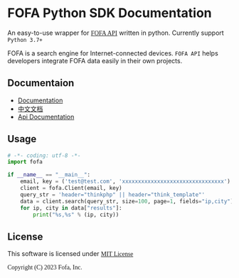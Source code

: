 # FOFA Python SDK Documentation

An easy-to-use wrapper for <a href="https://fofa.info/api"><font face="menlo">FOFA API</font></a> written in python. Currently support `Python 3.7+`

FOFA is a search engine for Internet-connected devices. `FOFA API` helps developers integrate FOFA data easily in their own projects.

## Documentaion
- <a href="./docs/README_EN.md"> Documentation </a>
- <a href="./docs/README_CN.md"> 中文文档 </a>
- [Api Documentation](https://fofapro.github.io/fofa-py/index.html)

## Usage   
``` python
# -*- coding: utf-8 -*-
import fofa

if __name__ == "__main__":
    email, key = ('test@test.com', 'xxxxxxxxxxxxxxxxxxxxxxxxxxxxxxxx')  
    client = fofa.Client(email, key)               
    query_str = 'header="thinkphp" || header="think_template"'                           
    data = client.search(query_str, size=100, page=1, fields="ip,city") 
    for ip, city in data["results"]:
        print("%s,%s" % (ip, city))          
```
## License
This software is licensed under <a href="https://opensource.org/licenses/mit"><font face="menlo">MIT License</a>

Copyright (C) 2023 Fofa, Inc.
